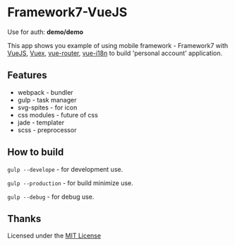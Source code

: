 Framework7-VueJS
===========

Use for auth: **demo/demo**

This app shows you example of using mobile framework - Framework7 with [VueJS](http://vuejs.org/), [Vuex](http://vuex.vuejs.org/), [vue-router](http://vuejs.github.io/vue-router/en/index.html), [vue-i18n](https://github.com/kazupon/vue-i18n) to build 'personal account' application.


Features
------

- webpack - bundler
- gulp - task manager
- svg-spites - for icon
- css modules - future of css
- jade - templater
- scss - preprocessor


How to build
------

`gulp --develope` - for development use.

`gulp --production` - for build minimize use.

`gulp --debug` - for debug use.



Thanks
------

Licensed under the [MIT License](https://opensource.org/licenses/MIT)
